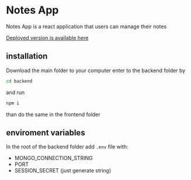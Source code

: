 # Notes App

Notes App is a react application that users can manage their notes 

[Deployed version is available here](https://liav-notes-app.onrender.com/) 

## installation 

Download the main folder to your computer
enter to  the backend folder by

```bash
cd backend
```

and run 

```bash
npm i
```

than do the same in the frontend folder

## enviroment variables

In the root of the backend folder add `.env` file with:
* MONGO_CONNECTION_STRING 
* PORT
* SESSION_SECRET (just generate string)
